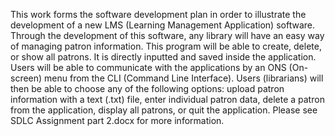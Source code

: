 This work forms the software development plan in order to illustrate the development of a new LMS (Learning Management Application) software. Through the development of this software, any library will have an easy way of managing patron information. This program will be able to create, delete, or show all patrons. It is directly inputted and saved inside the application. Users will be able to communicate with the applications by an ONS (On-screen) menu from the CLI (Command Line Interface). Users (librarians) will then be able to choose any of the following options: upload patron information with a text (.txt) file, enter individual patron data, delete a patron from the application, display all patrons, or quit the application.
Please see SDLC Assignment part 2.docx for more information.
